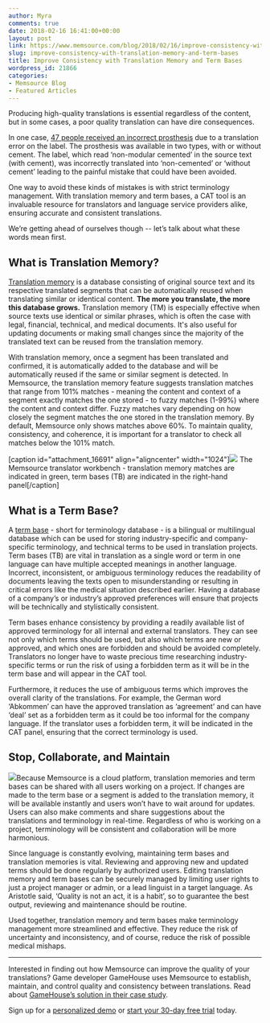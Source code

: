 ```yaml
---
author: Myra
comments: true
date: 2018-02-16 16:41:00+00:00
layout: post
link: https://www.memsource.com/blog/2018/02/16/improve-consistency-with-translation-memory-and-term-bases/
slug: improve-consistency-with-translation-memory-and-term-bases
title: Improve Consistency with Translation Memory and Term Bases
wordpress_id: 21866
categories:
- Memsource Blog
- Featured Articles
---
```


Producing high-quality translations is essential regardless of the content, but in some cases, a poor quality translation can have dire consequences.

In one case, [47 people received an incorrect prosthesis](http://www.jostrans.org/issue21/art_karwacka.pdf) due to a translation error on the label. The prosthesis was available in two types, with or without cement. The label, which read ‘non-modular cemented’ in the source text (with cement), was incorrectly translated into ‘non-cemented’ or ‘without cement’ leading to the painful mistake that could have been avoided.

One way to avoid these kinds of mistakes is with strict terminology management. With translation memory and term bases, a CAT tool is an invaluable resource for translators and language service providers alike, ensuring accurate and consistent translations.<!-- more -->

We’re getting ahead of ourselves though -- let’s talk about what these words mean first.




## What is Translation Memory?


[Translation memory](https://help.memsource.com/hc/en-us/articles/115003461351-Working-with-Translation-Memory) is a database consisting of original source text and its respective translated segments that can be automatically reused when translating similar or identical content. **The more you translate, the more this database grows.** Translation memory (TM) is especially effective when source texts use identical or similar phrases, which is often the case with legal, financial, technical, and medical documents. It's also useful for updating documents or making small changes since the majority of the translated text can be reused from the translation memory.

With translation memory, once a segment has been translated and confirmed, it is automatically added to the database and will be automatically reused if the same or similar segment is detected. In Memsource, the translation memory feature suggests translation matches that range from 101% matches - meaning the content and context of a segment exactly matches the one stored - to fuzzy matches (1-99%) where the content and context differ. Fuzzy matches vary depending on how closely the segment matches the one stored in the translation memory. By default, Memsource only shows matches above 60%. To maintain quality, consistency, and coherence, it is important for a translator to check all matches below the 101% match.

[caption id="attachment_16691" align="aligncenter" width="1024"][![](https://www.memsource.com/wp-content/uploads/2017/08/cat_panel_in_web_editor.png)](https://www.memsource.com/wp-content/uploads/2017/08/cat_panel_in_web_editor.png) The Memsource translator workbench - translation memory matches are indicated in green, term bases (TB) are indicated in the right-hand panel[/caption]


## What is a Term Base?


A [term base](https://help.memsource.com/hc/en-us/articles/115003681851-Term-Bases) - short for terminology database - is a bilingual or multilingual database which can be used for storing industry-specific and company-specific terminology, and technical terms to be used in translation projects. Term bases (TB) are vital in translation as a single word or term in one language can have multiple accepted meanings in another language. Incorrect, inconsistent, or ambiguous terminology reduces the readability of documents leaving the texts open to misunderstanding or resulting in critical errors like the medical situation described earlier. Having a database of a company’s or industry’s approved preferences will ensure that projects will be technically and stylistically consistent.

Term bases enhance consistency by providing a readily available list of approved terminology for all internal and external translators. They can see not only which terms should be used, but also which terms are new or approved, and which ones are forbidden and should be avoided completely. Translators no longer have to waste precious time researching industry-specific terms or run the risk of using a forbidden term as it will be in the term base and will appear in the CAT tool.

Furthermore, it reduces the use of ambiguous terms which improves the overall clarity of the translations. For example, the German word ‘Abkommen’ can have the approved translation as ‘agreement’ and can have ‘deal’ set as a forbidden term as it could be too informal for the company language. If the translator uses a forbidden term, it will be indicated in the CAT panel, ensuring that the correct terminology is used.




## Stop, Collaborate, and Maintain


[![](https://www.memsource.com/wp-content/uploads/2018/02/Sharing-Projects-Graphic.png)](https://www.memsource.com/wp-content/uploads/2018/02/Sharing-Projects-Graphic.png)Because Memsource is a cloud platform, translation memories and term bases can be shared with all users working on a project. If changes are made to the term base or a segment is added to the translation memory, it will be available instantly and users won’t have to wait around for updates. Users can also make comments and share suggestions about the translations and terminology in real-time. Regardless of who is working on a project, terminology will be consistent and collaboration will be more harmonious.

Since language is constantly evolving, maintaining term bases and translation memories is vital. Reviewing and approving new and updated terms should be done regularly by authorized users. Editing translation memory and term bases can be securely managed by limiting user rights to just a project manager or admin, or a lead linguist in a target language. As Aristotle said, ‘Quality is not an act, it is a habit’, so to guarantee the best output, reviewing and maintenance should be routine.

Used together, translation memory and term bases make terminology management more streamlined and effective. They reduce the risk of uncertainty and inconsistency, and of course, reduce the risk of possible medical mishaps.



---



Interested in finding out how Memsource can improve the quality of your translations?
Game developer GameHouse uses Memsource to establish, maintain, and control quality and consistency between translations. Read about [GameHouse’s solution in their case study](https://www.memsource.com/blog/2017/05/29/case-study-creating-consistency-and-maintaining-quality-at-gamehouse/).

Sign up for a [personalized demo](https://www.memsource.com/demo/) or [start your 30-day free trial](https://cloud.memsource.com/web/organization/signup?e=ULTIMATE) today.
